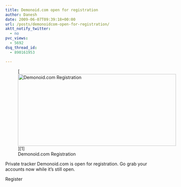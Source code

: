 ```yaml
---
title: Demonoid.com open for registration
author: Danesh
date: 2009-06-07T09:39:18+00:00
url: /posts/demonoidcom-open-for-registration/
aktt_notify_twitter:
  - no
pvc_views:
  - 5692
dsq_thread_id:
  - 890161953

---
```

<figure id="attachment_1507" aria-describedby="caption-attachment-1507" style="width: 500px" class="wp-caption alignnone">[<img loading="lazy" class="size-medium wp-image-1507" title="demonoidcom-register" src="/wp-content/uploads/2009/06/demonoidcom-register-500x227.png" alt="Demonoid.com Registration" width="500" height="227" srcset="/wp-content/uploads/2009/06/demonoidcom-register-500x227.png 500w, /wp-content/uploads/2009/06/demonoidcom-register-1024x464.png 1024w, /wp-content/uploads/2009/06/demonoidcom-register.png 1903w" sizes="(max-width: 500px) 100vw, 500px" />][1]<figcaption id="caption-attachment-1507" class="wp-caption-text">Demonoid.com Registration</figcaption></figure>

Private tracker Demonoid.com is open for registration. Go grab your accounts now while it&#8217;s still open.

Register

 [1]: /wp-content/uploads/2009/06/demonoidcom-register.png